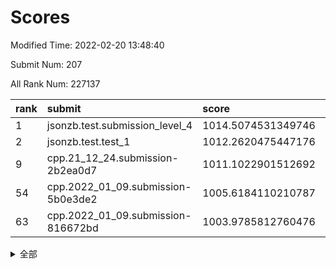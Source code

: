 # Scores

Modified Time: 2022-02-20 13:48:40

Submit Num: 207

All Rank Num: 227137

| rank |               submit               |       score        |       sigma        | pk_num |
| :--- | :--------------------------------- | :----------------- | :----------------- | :----- |
| 1    | jsonzb.test.submission_level_4     | 1014.5074531349746 | 0.8296756252366864 | 4389   |
| 2    | jsonzb.test.test_1                 | 1012.2620475447176 | 0.7896769195672685 | 4392   |
| 9    | cpp.21_12_24.submission-2b2ea0d7   | 1011.1022901512692 | 0.8029822275994767 | 4386   |
| 54   | cpp.2022_01_09.submission-5b0e3de2 | 1005.6184110210787 | 0.7186443783879978 | 4389   |
| 63   | cpp.2022_01_09.submission-816672bd | 1003.9785812760476 | 0.7008806124099258 | 4390   |


<details>
<summary>全部</summary>

| rank |                 submit                 |       score        |       sigma        | pk_num |
| :--- | :------------------------------------- | :----------------- | :----------------- | :----- |
| 1    | jsonzb.test.submission_level_4         | 1014.5074531349746 | 0.8296756252366864 | 4389   |
| 2    | jsonzb.test.test_1                     | 1012.2620475447176 | 0.7896769195672685 | 4392   |
| 3    | gobigger.level_3.submission_level_3_39 | 1011.6830508913318 | 0.7749646470032446 | 4383   |
| 4    | gobigger.level_3.submission_level_3_22 | 1011.5138809599723 | 0.7822494426568    | 4388   |
| 5    | gobigger.level_3.submission_level_3_8  | 1011.4931724936945 | 0.7824783674579966 | 4385   |
| 6    | gobigger.level_3.submission_level_3_49 | 1011.4325701656358 | 0.7555123832131302 | 4390   |
| 7    | gobigger.level_3.submission_level_3_30 | 1011.2347725321918 | 0.7631751357014882 | 4391   |
| 8    | gobigger.level_3.submission_level_3_47 | 1011.1998881038386 | 0.764872387806138  | 4393   |
| 9    | cpp.21_12_24.submission-2b2ea0d7       | 1011.1022901512692 | 0.8029822275994767 | 4386   |
| 10   | gobigger.level_3.submission_level_3_10 | 1011.051029063136  | 0.7717203060359364 | 4390   |
| 11   | gobigger.level_3.submission_level_3_25 | 1010.9587839283058 | 0.7858673033116726 | 4388   |
| 12   | gobigger.level_3.submission_level_3_1  | 1010.8886859643012 | 0.7723600998832264 | 4391   |
| 13   | gobigger.level_3.submission_level_3_33 | 1010.8192219313974 | 0.7665723804023884 | 4390   |
| 14   | gobigger.level_3.submission_level_3_4  | 1010.7915525549084 | 0.7819834578993116 | 4387   |
| 15   | gobigger.level_3.submission_level_3_32 | 1010.7561944720301 | 0.7647672922441661 | 4394   |
| 16   | gobigger.level_3.submission_level_3_19 | 1010.6506160852002 | 0.782314088253951  | 4388   |
| 17   | gobigger.level_3.submission_level_3_41 | 1010.6294088944449 | 0.7623528066574289 | 4392   |
| 18   | gobigger.level_3.submission_level_3_35 | 1010.2313419604934 | 0.7681932521625342 | 4391   |
| 19   | gobigger.level_3.submission_level_3_2  | 1010.2221793988604 | 0.7447255940100636 | 4387   |
| 20   | gobigger.level_3.submission_level_3_7  | 1010.2214574945361 | 0.7417452310747864 | 4386   |
| 21   | gobigger.level_3.submission_level_3_44 | 1010.1286559830213 | 0.7558295829826629 | 4386   |
| 22   | gobigger.level_3.submission_level_3_43 | 1010.1121051910909 | 0.7518095074520965 | 4391   |
| 23   | gobigger.level_3.submission_level_3_40 | 1010.1084758705925 | 0.747377501757219  | 4385   |
| 24   | gobigger.level_3.submission_level_3_38 | 1010.094254421775  | 0.7965209804031075 | 4393   |
| 25   | gobigger.level_3.submission_level_3_16 | 1010.0458933934818 | 0.7643274250383072 | 4393   |
| 26   | gobigger.level_3.submission_level_3_42 | 1009.9738227975573 | 0.7743079359173178 | 4392   |
| 27   | gobigger.level_3.submission_level_3_15 | 1009.9685231398657 | 0.7609149588204975 | 4387   |
| 28   | gobigger.level_3.submission_level_3_11 | 1009.9285110008641 | 0.7424989530827129 | 4387   |
| 29   | gobigger.level_3.submission_level_3_5  | 1009.9058552483373 | 0.7639895501206744 | 4387   |
| 30   | gobigger.level_3.submission_level_3_14 | 1009.9007359192763 | 0.7395857541322183 | 4389   |
| 31   | gobigger.level_3.submission_level_3_0  | 1009.8954397407002 | 0.7818259919514436 | 4396   |
| 32   | gobigger.level_3.submission_level_3_46 | 1009.863111653674  | 0.7732946681373696 | 4382   |
| 33   | gobigger.level_3.submission_level_3_23 | 1009.8355551498686 | 0.7671900049917934 | 4389   |
| 34   | gobigger.level_3.submission_level_3_3  | 1009.83278596906   | 0.7762880071786045 | 4389   |
| 35   | gobigger.level_3.submission_level_3_36 | 1009.8221431322156 | 0.7537295580949537 | 4391   |
| 36   | gobigger.level_3.submission_level_3_6  | 1009.762215055869  | 0.7499569719914331 | 4386   |
| 37   | gobigger.level_3.submission_level_3_24 | 1009.7113382694051 | 0.7637823288578796 | 4386   |
| 38   | gobigger.level_3.submission_level_3_31 | 1009.6522872145902 | 0.7503917568736885 | 4386   |
| 39   | gobigger.level_3.submission_level_3_26 | 1009.6498656511326 | 0.7688956152510092 | 4392   |
| 40   | gobigger.level_3.submission_level_3_21 | 1009.6281398436472 | 0.7501113689491373 | 4391   |
| 41   | gobigger.level_3.submission_level_3_28 | 1009.5610542590939 | 0.7448645642108384 | 4384   |
| 42   | gobigger.level_3.submission_level_3_29 | 1009.5091132108384 | 0.7320020428232571 | 4390   |
| 43   | gobigger.level_3.submission_level_3_13 | 1009.3478739531807 | 0.7362739425842084 | 4382   |
| 44   | gobigger.level_3.submission_level_3_37 | 1009.2741474302968 | 0.7644076339884671 | 4390   |
| 45   | gobigger.level_3.submission_level_3_18 | 1009.1250379660108 | 0.7499691330368757 | 4387   |
| 46   | gobigger.level_3.submission_level_3_48 | 1009.1030924727286 | 0.7684117067394797 | 4389   |
| 47   | gobigger.level_3.submission_level_3_17 | 1009.0910089449377 | 0.7580677806252365 | 4392   |
| 48   | gobigger.level_3.submission_level_3_12 | 1009.0637048922399 | 0.748375112737929  | 4387   |
| 49   | gobigger.level_3.submission_level_3_9  | 1008.8713529574866 | 0.7466552825370624 | 4393   |
| 50   | gobigger.level_3.submission_level_3_27 | 1008.7968436121171 | 0.7745191575147558 | 4390   |
| 51   | gobigger.level_3.submission_level_3_34 | 1008.5008021787414 | 0.7595565175857159 | 4392   |
| 52   | gobigger.level_3.submission_level_3_45 | 1007.7958777494358 | 0.7577250409460541 | 4397   |
| 53   | gobigger.level_3.submission_level_3_20 | 1007.7906593833956 | 0.7407885841567433 | 4385   |
| 54   | cpp.2022_01_09.submission-5b0e3de2     | 1005.6184110210787 | 0.7186443783879978 | 4389   |
| 55   | gobigger.level_1.submission_level_1_47 | 1005.3725550969294 | 0.731944329595031  | 4392   |
| 56   | gobigger.level_1.submission_level_1_6  | 1005.1100923348617 | 0.7297831393158312 | 4393   |
| 57   | gobigger.level_1.submission_level_1_40 | 1004.7473402494439 | 0.7187944628386426 | 4389   |
| 58   | gobigger.level_1.submission_level_1_43 | 1004.5468203624824 | 0.7183489592580696 | 4393   |
| 59   | gobigger.level_1.submission_level_1_4  | 1004.5255193409887 | 0.7301252152155581 | 4384   |
| 60   | gobigger.level_1.submission_level_1_31 | 1004.4176993384868 | 0.7252798454810313 | 4389   |
| 61   | gobigger.level_1.submission_level_1_14 | 1004.3677783591716 | 0.7265262284974064 | 4391   |
| 62   | gobigger.level_1.submission_level_1_45 | 1004.0391396415563 | 0.7186492739978649 | 4390   |
| 63   | cpp.2022_01_09.submission-816672bd     | 1003.9785812760476 | 0.7008806124099258 | 4390   |
| 64   | gobigger.level_1.submission_level_1_0  | 1003.9029813605569 | 0.709281024442313  | 4392   |
| 65   | gobigger.level_1.submission_level_1_36 | 1003.8601315656065 | 0.7151763273142223 | 4390   |
| 66   | gobigger.level_1.submission_level_1_18 | 1003.7943485875674 | 0.7151941436133618 | 4390   |
| 67   | gobigger.level_1.submission_level_1_21 | 1003.7627240952432 | 0.7134708514784281 | 4390   |
| 68   | gobigger.level_1.submission_level_1_15 | 1003.6915091773826 | 0.7081682506571096 | 4391   |
| 69   | gobigger.level_1.submission_level_1_39 | 1003.6549656390451 | 0.724375170444021  | 4389   |
| 70   | gobigger.level_1.submission_level_1_2  | 1003.6433741788611 | 0.719342929218928  | 4388   |
| 71   | gobigger.level_1.submission_level_1_8  | 1003.6347703530867 | 0.7233966941792599 | 4393   |
| 72   | gobigger.level_1.submission_level_1_32 | 1003.623401206417  | 0.711504512759136  | 4388   |
| 73   | gobigger.level_1.submission_level_1_38 | 1003.5189138174588 | 0.7176375802117725 | 4390   |
| 74   | gobigger.level_1.submission_level_1_17 | 1003.5094285729972 | 0.7051066847666294 | 4385   |
| 75   | gobigger.level_1.submission_level_1_29 | 1003.4558834099303 | 0.7069467223296102 | 4392   |
| 76   | gobigger.level_1.submission_level_1_23 | 1003.378354404708  | 0.7234890977588608 | 4391   |
| 77   | gobigger.level_1.submission_level_1_5  | 1003.3725143549576 | 0.7122977717912702 | 4388   |
| 78   | gobigger.level_1.submission_level_1_42 | 1003.2317449139281 | 0.7114520044388323 | 4389   |
| 79   | gobigger.level_1.submission_level_1_37 | 1003.221116962853  | 0.7155367881001053 | 4385   |
| 80   | gobigger.level_1.submission_level_1_33 | 1003.1691364043032 | 0.7283206759924763 | 4386   |
| 81   | gobigger.level_1.submission_level_1_12 | 1003.1155165742322 | 0.713631972999076  | 4385   |
| 82   | gobigger.level_1.submission_level_1_25 | 1003.0784230148128 | 0.7159926089873114 | 4385   |
| 83   | gobigger.level_1.submission_level_1_41 | 1003.0304435392849 | 0.709713300244646  | 4390   |
| 84   | gobigger.level_1.submission_level_1_34 | 1002.994567049292  | 0.7179913577269522 | 4389   |
| 85   | gobigger.level_1.submission_level_1_44 | 1002.9808205493974 | 0.7112199282858516 | 4387   |
| 86   | gobigger.level_1.submission_level_1_49 | 1002.9671754548897 | 0.7214843795484261 | 4390   |
| 87   | gobigger.level_1.submission_level_1_30 | 1002.9527469376591 | 0.7164111193179165 | 4388   |
| 88   | gobigger.level_1.submission_level_1_35 | 1002.8332507966396 | 0.7117636867112591 | 4390   |
| 89   | gobigger.level_1.submission_level_1_13 | 1002.705650830342  | 0.7240307816372383 | 4395   |
| 90   | gobigger.level_1.submission_level_1_24 | 1002.6945367447108 | 0.7112313853483964 | 4389   |
| 91   | gobigger.level_1.submission_level_1_11 | 1002.6711338405278 | 0.7245676664875035 | 4386   |
| 92   | gobigger.level_1.submission_level_1_26 | 1002.6372096361591 | 0.7082502033574015 | 4388   |
| 93   | gobigger.level_1.submission_level_1_9  | 1002.5847693245712 | 0.7105829780026085 | 4389   |
| 94   | gobigger.level_1.submission_level_1_1  | 1002.5480872581962 | 0.7131690436282719 | 4388   |
| 95   | gobigger.level_1.submission_level_1_22 | 1002.4647843416928 | 0.7055416777556115 | 4391   |
| 96   | gobigger.level_1.submission_level_1_28 | 1002.4457921607884 | 0.7052075584099663 | 4386   |
| 97   | gobigger.level_1.submission_level_1_19 | 1002.404548335564  | 0.7210177403266737 | 4390   |
| 98   | gobigger.level_1.submission_level_1_46 | 1002.3842515934539 | 0.7111339689917332 | 4388   |
| 99   | gobigger.level_1.submission_level_1_3  | 1002.3326030334754 | 0.7149054785716461 | 4388   |
| 100  | gobigger.level_1.submission_level_1_48 | 1002.2576003327206 | 0.7031820767982809 | 4389   |
| 101  | gobigger.level_1.submission_level_1_10 | 1002.1433538034086 | 0.7170569775377773 | 4387   |
| 102  | gobigger.level_1.submission_level_1_16 | 1002.0608031412922 | 0.7122102591575782 | 4386   |
| 103  | gobigger.level_1.submission_level_1_20 | 1001.9684139560734 | 0.7147191912221206 | 4387   |
| 104  | gobigger.level_1.submission_level_1_27 | 1001.9464262876866 | 0.7181870176522043 | 4388   |
| 105  | gobigger.level_1.submission_level_1_7  | 1001.4749499593573 | 0.7179415851790452 | 4386   |
| 106  | gobigger.random.submission_random_29   | 997.6226458071807  | 0.703402586201524  | 4391   |
| 107  | gobigger.random.submission_random_35   | 997.4450546574363  | 0.7136338944990899 | 4394   |
| 108  | gobigger.random.submission_random_12   | 997.243586499697   | 0.7069926752120963 | 4392   |
| 109  | gobigger.random.submission_random_33   | 997.1064376216717  | 0.6979534012777759 | 4388   |
| 110  | gobigger.random.submission_random_25   | 996.9533786157187  | 0.7078223721518634 | 4393   |
| 111  | gobigger.random.submission_random_10   | 996.9521746435234  | 0.7105789035983969 | 4390   |
| 112  | gobigger.random.submission_random_24   | 996.6907994159667  | 0.7052494764162569 | 4383   |
| 113  | gobigger.random.submission_random_8    | 996.6827971200241  | 0.7171884316375852 | 4385   |
| 114  | gobigger.random.submission_random_11   | 996.5879403031303  | 0.7171516103614454 | 4393   |
| 115  | gobigger.random.submission_random_5    | 996.5015149383044  | 0.7046579445366621 | 4391   |
| 116  | gobigger.random.submission_random_37   | 996.462187028166   | 0.7209560337468569 | 4394   |
| 117  | gobigger.random.submission_random_28   | 996.4483819279203  | 0.707627835854691  | 4388   |
| 118  | gobigger.random.submission_random_0    | 996.3788272910531  | 0.7027215031104079 | 4387   |
| 119  | gobigger.random.submission_random_49   | 996.3676312029936  | 0.7132513715882384 | 4391   |
| 120  | gobigger.random.submission_random_40   | 996.3585978995708  | 0.7018207466664615 | 4391   |
| 121  | gobigger.random.submission_random_26   | 996.3497941826732  | 0.7206105219988043 | 4388   |
| 122  | gobigger.random.submission_random_46   | 996.3441605696113  | 0.7009313911960949 | 4389   |
| 123  | gobigger.random.submission_random_43   | 996.305291566229   | 0.7090273425579791 | 4387   |
| 124  | gobigger.random.submission_random_17   | 996.3031235536442  | 0.7045733676476972 | 4385   |
| 125  | gobigger.random.submission_random_13   | 996.2487837610526  | 0.714648216731324  | 4388   |
| 126  | gobigger.random.submission_random_18   | 996.1356061191805  | 0.7126045144963903 | 4391   |
| 127  | gobigger.random.submission_random_38   | 996.1241034483796  | 0.7179112996296713 | 4386   |
| 128  | gobigger.random.submission_random_4    | 996.0737573118316  | 0.7127140295110775 | 4393   |
| 129  | gobigger.random.submission_random_9    | 996.061840747316   | 0.7246985186483912 | 4382   |
| 130  | gobigger.random.submission_random_31   | 996.0175380887739  | 0.7045748194812114 | 4385   |
| 131  | gobigger.random.submission_random_21   | 995.8687660476944  | 0.7125479884552125 | 4388   |
| 132  | gobigger.random.submission_random_23   | 995.8114840480371  | 0.7058463595645178 | 4390   |
| 133  | gobigger.random.submission_random_42   | 995.7672994333574  | 0.7122364517271709 | 4389   |
| 134  | gobigger.random.submission_random_32   | 995.7361873937891  | 0.719293336458588  | 4393   |
| 135  | gobigger.random.submission_random_47   | 995.7331201694981  | 0.7131542444759635 | 4389   |
| 136  | gobigger.random.submission_random_14   | 995.7247334735634  | 0.7176826655749794 | 4388   |
| 137  | gobigger.random.submission_random_36   | 995.6875984975267  | 0.7041400611340578 | 4385   |
| 138  | gobigger.random.submission_random_6    | 995.6444573215691  | 0.7194508544457754 | 4388   |
| 139  | gobigger.random.submission_random_7    | 995.643405314454   | 0.7179808978754285 | 4379   |
| 140  | gobigger.random.submission_random_30   | 995.6422692023536  | 0.7176582344113263 | 4389   |
| 141  | gobigger.random.submission_random_41   | 995.6199528781931  | 0.7274777877436537 | 4387   |
| 142  | gobigger.random.submission_random_34   | 995.6062479589654  | 0.7167908078262313 | 4384   |
| 143  | gobigger.random.submission_random_27   | 995.4911045414335  | 0.7186102683726835 | 4390   |
| 144  | gobigger.random.submission_random_15   | 995.4262901865673  | 0.7133909289114696 | 4390   |
| 145  | gobigger.random.submission_random_45   | 995.3773236408452  | 0.7259343006726209 | 4388   |
| 146  | gobigger.random.submission_random_22   | 995.3339820350158  | 0.7200030946931881 | 4387   |
| 147  | gobigger.random.submission_random_19   | 995.2850593811681  | 0.719422743068769  | 4390   |
| 148  | gobigger.random.submission_random_1    | 995.2536733838731  | 0.7042541304880501 | 4386   |
| 149  | gobigger.random.submission_random_3    | 995.2268494559956  | 0.7177710642077825 | 4395   |
| 150  | gobigger.random.submission_random_16   | 995.1622744860229  | 0.7103989981434027 | 4389   |
| 151  | gobigger.random.submission_random_2    | 995.0515661384209  | 0.7034523549557309 | 4391   |
| 152  | gobigger.random.submission_random_39   | 994.9886397702891  | 0.6969634079175883 | 4389   |
| 153  | gobigger.random.submission_random_20   | 994.9408345875968  | 0.6968057646668663 | 4391   |
| 154  | gobigger.random.submission_random_48   | 994.6481026574374  | 0.7150724212309365 | 4389   |
| 155  | gobigger.random.submission_random_44   | 994.4704821807226  | 0.7205959854153577 | 4389   |
| 156  | gobigger.level_2.submission_level_2_1  | 994.2436073470953  | 0.7215182753680044 | 4390   |
| 157  | gobigger.level_2.submission_level_2_47 | 993.9917949944578  | 0.7247513036484818 | 4388   |
| 158  | gobigger.level_2.submission_level_2_26 | 993.9278613938758  | 0.7305269427526605 | 4394   |
| 159  | gobigger.level_2.submission_level_2_30 | 993.574102040424   | 0.7342379180079059 | 4394   |
| 160  | gobigger.level_2.submission_level_2_23 | 993.3409872793115  | 0.7300270607512519 | 4392   |
| 161  | gobigger.level_2.submission_level_2_11 | 993.2793191085216  | 0.7460192557870687 | 4383   |
| 162  | gobigger.level_2.submission_level_2_6  | 993.2233528430517  | 0.7227694039100292 | 4391   |
| 163  | gobigger.level_2.submission_level_2_46 | 993.0932599821891  | 0.7576839663415247 | 4390   |
| 164  | gobigger.level_2.submission_level_2_2  | 992.9600748035565  | 0.7412748665791313 | 4390   |
| 165  | gobigger.level_2.submission_level_2_22 | 992.9516750471425  | 0.721553012956506  | 4387   |
| 166  | gobigger.level_2.submission_level_2_29 | 992.9228536660688  | 0.746518405046906  | 4390   |
| 167  | gobigger.level_2.submission_level_2_5  | 992.7574336183256  | 0.7263967887411259 | 4392   |
| 168  | gobigger.level_2.submission_level_2_24 | 992.7468190086637  | 0.7280170149150944 | 4393   |
| 169  | gobigger.level_2.submission_level_2_4  | 992.6813738064312  | 0.7530024704003833 | 4391   |
| 170  | gobigger.level_2.submission_level_2_14 | 992.6665044271899  | 0.7391436654912663 | 4391   |
| 171  | gobigger.level_2.submission_level_2_18 | 992.6426513818936  | 0.7511840148393986 | 4386   |
| 172  | gobigger.level_2.submission_level_2_34 | 992.4593394988406  | 0.7462878927738996 | 4395   |
| 173  | gobigger.level_2.submission_level_2_31 | 992.3363715502742  | 0.7475179041402191 | 4391   |
| 174  | gobigger.level_2.submission_level_2_8  | 992.2390134413159  | 0.7437285141252225 | 4394   |
| 175  | gobigger.level_2.submission_level_2_13 | 992.2368246152122  | 0.74159533047956   | 4385   |
| 176  | gobigger.level_2.submission_level_2_28 | 992.2291139483847  | 0.7248610543777658 | 4382   |
| 177  | gobigger.level_2.submission_level_2_37 | 992.1238536535407  | 0.7501866223976084 | 4391   |
| 178  | gobigger.level_2.submission_level_2_43 | 992.1020700634341  | 0.7452313231891498 | 4384   |
| 179  | gobigger.level_2.submission_level_2_42 | 992.0393109548995  | 0.7459745195513747 | 4392   |
| 180  | gobigger.level_2.submission_level_2_38 | 992.0133185917218  | 0.7462177963449208 | 4386   |
| 181  | gobigger.level_2.submission_level_2_33 | 991.9853730693079  | 0.7345589949170714 | 4391   |
| 182  | gobigger.level_2.submission_level_2_17 | 991.9355329365677  | 0.7576269719373787 | 4384   |
| 183  | gobigger.level_2.submission_level_2_25 | 991.9308607450644  | 0.7708180412742378 | 4396   |
| 184  | gobigger.level_2.submission_level_2_32 | 991.8962086771784  | 0.7375817022176521 | 4390   |
| 185  | gobigger.level_2.submission_level_2_41 | 991.8726947602783  | 0.7484189852617886 | 4386   |
| 186  | gobigger.level_2.submission_level_2_7  | 991.8635360499965  | 0.7421676289129692 | 4392   |
| 187  | gobigger.level_2.submission_level_2_40 | 991.8622642252849  | 0.7518230457559881 | 4385   |
| 188  | gobigger.level_2.submission_level_2_20 | 991.843383283981   | 0.7459847143233217 | 4392   |
| 189  | gobigger.level_2.submission_level_2_15 | 991.8299104175773  | 0.7438878719032502 | 4387   |
| 190  | gobigger.level_2.submission_level_2_9  | 991.6932127009035  | 0.73951504401528   | 4388   |
| 191  | gobigger.level_2.submission_level_2_35 | 991.68412991006    | 0.7614675672810675 | 4390   |
| 192  | gobigger.level_2.submission_level_2_10 | 991.6636535944393  | 0.7391984841601874 | 4397   |
| 193  | gobigger.level_2.submission_level_2_36 | 991.6548072885722  | 0.7707410400114661 | 4393   |
| 194  | gobigger.level_2.submission_level_2_16 | 991.6308510850417  | 0.7438061537141905 | 4395   |
| 195  | gobigger.level_2.submission_level_2_21 | 991.5983505807806  | 0.7542349041562856 | 4392   |
| 196  | gobigger.level_2.submission_level_2_49 | 991.3002291213658  | 0.7372596180797601 | 4389   |
| 197  | gobigger.level_2.submission_level_2_48 | 991.0047145759504  | 0.7592975721351357 | 4389   |
| 198  | gobigger.level_2.submission_level_2_0  | 990.9064950838955  | 0.7489049424981195 | 4387   |
| 199  | gobigger.level_2.submission_level_2_12 | 990.7828710385485  | 0.7697252976179462 | 4389   |
| 200  | gobigger.level_2.submission_level_2_19 | 990.7058741723363  | 0.7658995829906495 | 4385   |
| 201  | gobigger.level_2.submission_level_2_39 | 990.6479221219279  | 0.7432779524207856 | 4391   |
| 202  | gobigger.level_2.submission_level_2_27 | 990.59789092835    | 0.7720347579801333 | 4386   |
| 203  | gobigger.level_2.submission_level_2_3  | 990.5736445613522  | 0.7579261730494684 | 4387   |
| 204  | gobigger.level_2.submission_level_2_44 | 990.2454674236217  | 0.7727632234076652 | 4394   |
| 205  | gobigger.level_2.submission_level_2_45 | 990.047076846535   | 0.7846944197647101 | 4396   |
| 206  | gobigger.none.submission_none_1        | 979.4372282285437  | 1.2081661851300116 | 4387   |
| 207  | gobigger.none.submission_none_0        | 977.2185376619834  | 1.370949855071977  | 4394   |

</details>